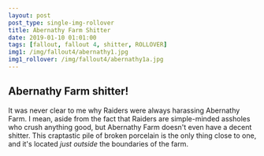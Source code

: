 ```yaml
---
layout: post
post_type: single-img-rollover
title: Abernathy Farm Shitter
date: 2019-01-10 01:01:00
tags: [fallout, fallout 4, shitter, ROLLOVER]
img1: /img/fallout4/abernathy1.jpg
img1_rollover: /img/fallout4/abernathy1a.jpg
---
```

## Abernathy Farm shitter!

It was never clear to me why Raiders were always harassing Abernathy Farm. I mean, aside from the fact that Raiders are simple-minded assholes who crush anything good, but Abernathy Farm doesn't even have a decent shitter. This craptastic pile of broken porcelain is the only thing close to one, and it's located *just outside* the boundaries of the farm.
